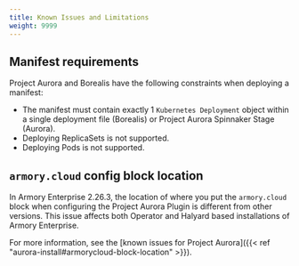 ```yaml
---
title: Known Issues and Limitations
weight: 9999
---
```


## Manifest requirements

Project Aurora and Borealis have the following constraints when deploying a manifest:

- The manifest must contain exactly 1 `Kubernetes Deployment` object within a single deployment file (Borealis) or Project Aurora Spinnaker Stage (Aurora).
- Deploying ReplicaSets is not  supported.
- Deploying Pods is not supported.

## `armory.cloud` config block location

In Armory Enterprise 2.26.3, the location of where you put the `armory.cloud` block when configuring the Project Aurora Plugin is different from other versions. This issue affects both Operator and Halyard based installations of Armory Enterprise.

For more information, see the [known issues for Project Aurora]({{< ref "aurora-install#armorycloud-block-location" >}}).
